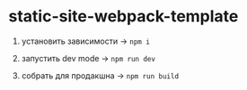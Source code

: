 # static-site-webpack-template

1. установить зависимости -> `npm i`

2. запустить dev mode -> `npm run dev`

3. собрать для продакшна -> `npm run build`
